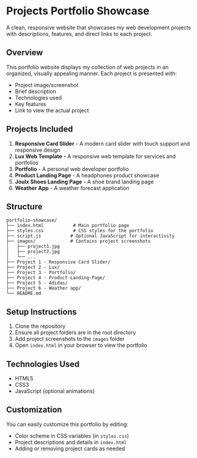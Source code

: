 # Projects Portfolio Showcase

A clean, responsive website that showcases my web development projects with descriptions, features, and direct links to each project.

## Overview

This portfolio website displays my collection of web projects in an organized, visually appealing manner. Each project is presented with:

- Project image/screenshot
- Brief description
- Technologies used
- Key features
- Link to view the actual project

## Projects Included

1. **Responsive Card Slider** - A modern card slider with touch support and responsive design
2. **Lux Web Template** - A responsive web template for services and portfolios
3. **Portfolio** - A personal web developer portfolio 
4. **Product Landing Page** - A headphones product showcase
5. **Joulx Shoes Landing Page** - A shoe brand landing page
6. **Weather App** - A weather forecast application

## Structure

```
portfolio-showcase/
├── index.html           # Main portfolio page
├── styles.css           # CSS styles for the portfolio
├── script.js           # Optional JavaScript for interactivity
├── images/             # Contains project screenshots
│   ├── project1.jpg
│   ├── project2.jpg
│   └── ...
├── Project 1 - Responsive Card Slider/
├── Project 2 - Lux/
├── Project 3 - Portfolio/
├── Project 4 - Product-Landing-Page/
├── Project 5 - Adidas/
├── Project 6 - Weather app/
└── README.md
```

## Setup Instructions

1. Clone the repository
2. Ensure all project folders are in the root directory
3. Add project screenshots to the `images` folder
4. Open `index.html` in your browser to view the portfolio

## Technologies Used

- HTML5
- CSS3
- JavaScript (optional animations)

## Customization

You can easily customize this portfolio by editing:

- Color scheme in CSS variables (in `styles.css`)
- Project descriptions and details in `index.html`
- Adding or removing project cards as needed